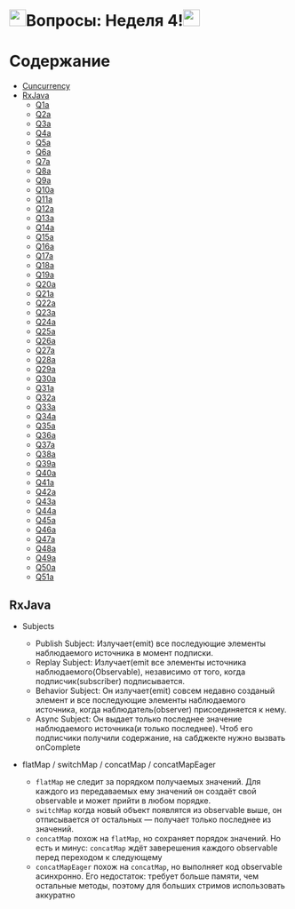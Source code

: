 # <img src="https://media.giphy.com/media/v1.Y2lkPTc5MGI3NjExbnluOG4xdGlpeWxwYnFhM3Bjc2Z3dzN5eDhhaThza2N0Ym9wOGUxOCZlcD12MV9pbnRlcm5hbF9naWZfYnlfaWQmY3Q9Zw/zECASgodRMZ5QAbRao/giphy.gif" width="30px">Вопросы: Неделя 4!<img src="https://media.giphy.com/media/v1.Y2lkPTc5MGI3NjExbnluOG4xdGlpeWxwYnFhM3Bjc2Z3dzN5eDhhaThza2N0Ym9wOGUxOCZlcD12MV9pbnRlcm5hbF9naWZfYnlfaWQmY3Q9Zw/zECASgodRMZ5QAbRao/giphy.gif" width="30px">
# Содержание
- [Cuncurrency](#cuncurrency)
- [RxJava](#rxjava)
   - [Q1a](#q1a) 
   - [Q2a](#q2a) 
   - [Q3a](#q3a) 
   - [Q4a](#q4a) 
   - [Q5a](#q5a) 
   - [Q6a](#q6a) 
   - [Q7a](#q7a) 
   - [Q8a](#q8a) 
   - [Q9a](#q9a) 
   - [Q10a](#q10a) 
   - [Q11a](#q11a) 
   - [Q12a](#q12a) 
   - [Q13a](#q13a) 
   - [Q14a](#q14a)
   - [Q15a](#q15a) 
   - [Q16a](#q16a) 
   - [Q17a](#q17a) 
   - [Q18a](#q18a) 
   - [Q19a](#q19a) 
   - [Q20a](#q20a) 
   - [Q21a](#q21a)
   - [Q22a](#q22a) 
   - [Q23a](#q23a) 
   - [Q24a](#q24a) 
   - [Q25a](#q25a) 
   - [Q26a](#q26a) 
   - [Q27a](#q27a)
   - [Q28a](#q28a) 
   - [Q29a](#q29a) 
   - [Q30a](#q30a) 
   - [Q31a](#q31a) 
   - [Q32a](#q32a) 
   - [Q33a](#q33a) 
   - [Q34a](#q34a)
   - [Q35a](#q35a) 
   - [Q36a](#q36a) 
   - [Q37a](#q37a) 
   - [Q38a](#q38a) 
   - [Q39a](#q39a)
   - [Q40a](#q40a)
   - [Q41a](#q41a)
   - [Q42a](#q42a)
   - [Q43a](#q43a)
   - [Q44a](#q44a)
   - [Q45a](#q45a)
   - [Q46a](#q35a) 
   - [Q47a](#q36a) 
   - [Q48a](#q37a) 
   - [Q49a](#q38a) 
   - [Q50a](#q39a)
   - [Q51a](#q40a)


## RxJava

- Subjects
  - Publish Subject: Излучает(emit) все последующие элементы наблюдаемого источника в момент подписки.
  - Replay Subject: Излучает(emit все элементы источника наблюдаемого(Observable), независимо от того, когда подписчик(subscriber) подписывается.
  - Behavior Subject: Он излучает(emit) совсем недавно созданый элемент и все последующие элементы наблюдаемого источника, когда наблюдатель(observer) присоединяется к нему.
  - Async Subject: Он выдает только последнее значение наблюдаемого источника(и только последнее). Чтоб его подписчики получили содержание, на сабджекте нужно вызвать onComplete

- flatMap / switchMap / concatMap / concatMapEager
  - `flatMap` не следит за порядком получаемых значений. Для каждого из передаваемых ему значений он создаёт свой observable и может прийти в любом порядке.
  - `switchMap` когда новый объект появлятся из observable выше, он отписывается от остальных — получает только последнее из значений. 
  - `concatMap` похож на `flatMap`, но сохраняет порядок значений. Но есть и минус: `concatMap` ждёт заверешения каждого observable перед переходом к следующему
  - `concatMapEager` похож на `concatMap`, но выполняет код observable асинхронно. Его недостаток: требует больше памяти, чем остальные методы, поэтому для больших стримов использовать аккуратно







